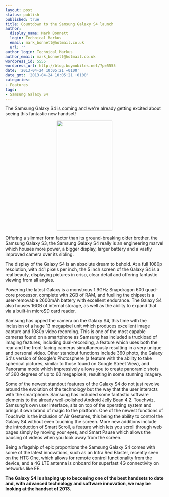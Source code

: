```yaml
---
layout: post
status: publish
published: true
title: Countdown to the Samsung Galaxy S4 launch
author:
  display_name: Mark Bonnett
  login: Technical Markus
  email: mark_bonnett@hotmail.co.uk
  url: ''
author_login: Technical Markus
author_email: mark_bonnett@hotmail.co.uk
wordpress_id: 5555
wordpress_url: http://blog.buymobiles.net/?p=5555
date: '2013-04-24 10:05:21 +0100'
date_gmt: '2013-04-24 10:05:21 +0100'
categories:
- Features
tags:
- Samsung Galaxy S4
---
```

<p><span class="postStandFirst">The Samsung Galaxy S4 is coming and we're already getting excited about seeing this fantastic new handset!</span></p>
<p style="text-align: center;"><img class="aligncenter" alt="" src="https://www.buymobilephones.net/prodimg/samsung_galaxy_s4.jpg" width="176" height="351" /></p>
<p>Offering a slimmer form factor than its ground-breaking older brother, the Samsung Galaxy S3, the&nbsp;Samsung Galaxy S4&nbsp;really is an engineering marvel which houses more power, a bigger display, larger battery and a vastly improved camera over its sibling.</p>
<p>The display of the Galaxy S4 is an absolute dream to behold. At a full 1080p resolution, with 441 pixels per inch, the 5 inch screen of the Galaxy S4 is a real beauty, displaying pictures in crisp, clear detail and offering fantastic viewing from all angles.</p>
<p>Powering the latest Galaxy is a monstrous 1.9GHz Snapdragon 600 quad-core processor, complete with 2GB of RAM, and fuelling the chipset is a user-removable 2600mAh battery with excellent endurance. The Galaxy S4 also houses 16GB of internal storage, as well as the ability to expand that via a built-in microSD card reader.</p>
<p>Samsung has upped the camera on the Galaxy S4, this time with the inclusion of a huge 13 megapixel unit which produces excellent image capture and 1080p video recording. This is one of the most capable cameras found on a smartphone as Samsung has included a truckload of imaging features, including dual-recording, a feature which uses both the rear and the front-facing cameras simultaneously resulting in a very unique and personal video. Other standout functions include 360 photo, the Galaxy S4's version of Google's Photosphere (a feature with the ability to take spherical pictures, similar to those found on Google Street View), and Panorama mode which impressively allows you to create panoramic shots of 360 degrees of up to 60 megapixels, resulting in some stunning imagery.</p>
<p>Some of the newest standout features of the Galaxy S4 do not just revolve around the evolution of the technology but the way that the user interacts with the smartphone. Samsung has included some fantastic software elements to the already well-polished Android Jelly Bean 4.2. Touchwiz, Samsung&rsquo;s own user interface, sits on top of the operating system and brings it own brand of magic to the platform. One of the newest functions of Touchwiz is the inclusion of Air Gestures, this being the ability to control the Galaxy S4 without even touching the screen. More new additions include the introduction of Smart Scroll, a feature which lets you scroll through web pages simply by moving your eyes, and Smart Pause which allows the pausing of videos when you look away from the screen.</p>
<p>Being a flagship of epic proportions the Samsung Galaxy S4 comes with some of the latest innovations, such as an Infra Red Blaster, recently seen on the&nbsp;HTC One, which allows for remote control functionality from the device, and a 4G LTE antenna is onboard for superfast 4G connectivity on networks like EE.</p>
<p><strong>The Galaxy S4 is shaping up to becoming one of the best handsets to date and, with advanced technology and software innovation, we may be looking at the handset of 2013.&nbsp;</strong></p>
